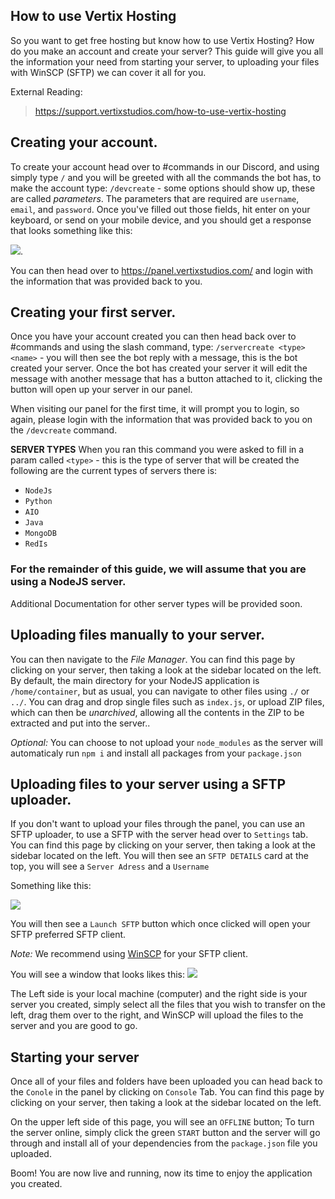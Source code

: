 ## How to use Vertix Hosting
So you want to get free hosting but know how to use Vertix Hosting? How do you make an account and create your server? This guide will give you all the information your need from starting your server, to uploading your files with WinSCP (SFTP) we can cover it all for you.

External Reading: 
> https://support.vertixstudios.com/how-to-use-vertix-hosting

## Creating your account.
To create your account head over to #commands in our Discord, and using  simply type `/` and you will be greeted with all the commands the bot has, to make the account type: `/devcreate` - some options should show up, these are called *parameters*. The parameters that are required are `username`, `email`, and `password`. Once you've filled out those fields, hit enter on your keyboard, or send on your mobile device, and you should get a response that looks something like this: 

![](https://devnoah.reeee.ee/rj7M9l.png).

You can then head over to https://panel.vertixstudios.com/ and login with the information that was provided back to you.

##  Creating your first server.
Once you have your account created you can then head back over to #commands and using the slash command, type: `/servercreate <type> <name>` - you will then see the bot reply with a message, this is the bot created your server. Once the bot has created your server it will edit the message with another message that has a button attached to it, clicking the button will open up your server in our panel. 

When visiting our panel for the first time, it will prompt you to login, so again, please login with the information that was provided back to you on the `/devcreate` command.

**SERVER TYPES**
When you ran this command you were asked to fill in a param called `<type>` - this is the type of server that will be created the following are the current types of servers there is: 
- `NodeJs`
- `Python` 
- `AIO`
- `Java`
- `MongoDB`
- `RedIs`

### For the remainder of this guide, we will assume that you are using a NodeJS server.
 Additional Documentation for other server types will be provided soon.

## Uploading files manually to your server.
You can then navigate to the *File Manager*. You can find this page by clicking on your server, then taking a look at the sidebar located on the left. By default, the main directory for your NodeJS application is `/home/container`, but as usual, you can navigate to other files using `./` or `../`. You can drag and drop single files such as `index.js`, or upload ZIP files, which can then be *unarchived*, allowing all the contents in the ZIP to be extracted and put into the server.. 

*Optional:* You can choose to not upload your `node_modules` as the server will automaticaly run `npm i` and install all packages from your `package.json`

##  Uploading files to your server using a SFTP uploader.
If you don't want to upload your files through the panel, you can use an SFTP uploader, to use a SFTP with the server head over to `Settings` tab. You can find this page by clicking on your server, then taking a look at the sidebar located on the left. You will then see an `SFTP DETAILS` card at the top, you will see a `Server Adress` and a `Username`

Something like this: 

![](https://devnoah.reeee.ee/vIwnWW.png)

You will then see a `Launch SFTP` button which once clicked will open your SFTP preferred SFTP client.

*Note:* We recommend using [WinSCP](https://winscp.net/eng/index.php) for your SFTP client.

You will see a window that looks likes this: 
![](https://kiphlo.reeee.ee/4EpZP2.png)

The Left side is your local machine (computer) and the right side is your server you created, simply select all the files that you wish to transfer on the left, drag them over to the right, and WinSCP will upload the files to the server and you are good to go.

## Starting your server
Once all of your files and folders have been uploaded you can head back to the `Conole` in the panel by clicking on `Console` Tab. You can find this page by clicking on your server, then taking a look at the sidebar located on the left.

On the upper left side of this page, you will see an `OFFLINE` button; To turn the server online, simply click the green `START` button and the server will go through and install all of your dependencies from the `package.json` file you uploaded. 

Boom! You are now live and running, now its time to enjoy the application you created.
